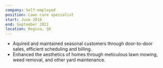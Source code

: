 ```yaml
---
company: Self-employed
position: Lawn care specialist
start: June 2016
end: September 2021
location: Regina, SK
---
```

- Aquired and maintained seasonal customers through door-to-door sales, efficient scheduling and billing.
- Enhanced the aesthetics of homes through meticulous lawn mowing, weed removal, and other yard maintenance.
